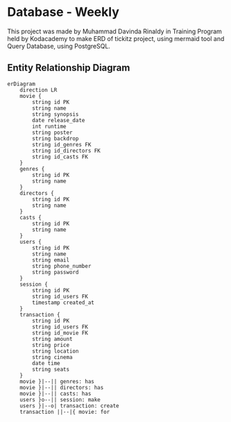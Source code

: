 # Database - Weekly

This project was made by Muhammad Davinda Rinaldy in Training Program held by Kodacademy to make ERD of tickitz project, using mermaid tool and Query Database, using PostgreSQL.

## Entity Relationship Diagram 
```mermaid
erDiagram
    direction LR
    movie {
        string id PK
        string name
        string synopsis
        date release_date
        int runtime
        string poster
        string backdrop
        string id_genres FK
        string id_directors FK
        string id_casts FK
    }
    genres { 
        string id PK
        string name
    }
    directors {
        string id PK
        string name
    }
    casts {
        string id PK
        string name
    }
    users {
        string id PK
        string name
        string email
        string phone_number
        string password
    }
    session {
        string id PK
        string id_users FK
        timestamp created_at
    }
    transaction {
        string id PK
        string id_users FK
        string id_movie FK
        string amount
        string price 
        string location
        string cinema
        date time
        string seats
    }
    movie }|--|| genres: has
    movie }|--|| directors: has
    movie }|--|| casts: has
    users }o--|| session: make
    users }|--o| transaction: create
    transaction ||--|{ movie: for
```